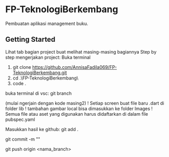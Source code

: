 # FP-TeknologiBerkembang
Pembuatan aplikasi management buku.

## Getting Started
Lihat tab bagian project buat melihat masing-masing bagiannya
Step by step mengerjakan project:
Buka terminal
1. git clone https://github.com/AnnisaFadila069/FP-TeknologiBerkembang.git
2. cd .\FP-TeknologiBerkembang\
3. code .

buka terminal di vsc:
git branch <nama branch>

(mulai ngerjain dengan kode masing2)
! Setiap screen buat file baru .dart di folder lib
! tambahan gambar local bisa dimasukkan ke folder Images
! Semua file atau aset yang digunakan harus didaftarkan di dalam file pubspec.yaml

Masukkan hasil ke github:
git add .

git commit -m "<isi komen perubahan>"

git push origin <nama_branch>


